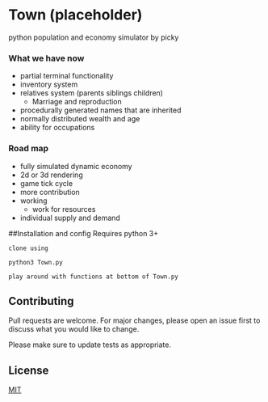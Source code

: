 # Town (placeholder)

python population and economy simulator by picky

### What we have now
- partial terminal functionality
- inventory system
- relatives system (parents siblings children)
  - Marriage and reproduction
- procedurally generated names that are inherited
- normally distributed wealth and age
- ability for occupations
### Road map

- fully simulated dynamic economy
- 2d or 3d rendering
- game tick cycle
- more contribution
- working
  - work for resources
- individual supply and demand

##Installation and config
Requires python 3+
```
clone using

python3 Town.py

play around with functions at bottom of Town.py
```

## Contributing
Pull requests are welcome. For major changes, please open an issue first to discuss what you would like to change.

Please make sure to update tests as appropriate.

## License
[MIT](https://choosealicense.com/licenses/mit/)
